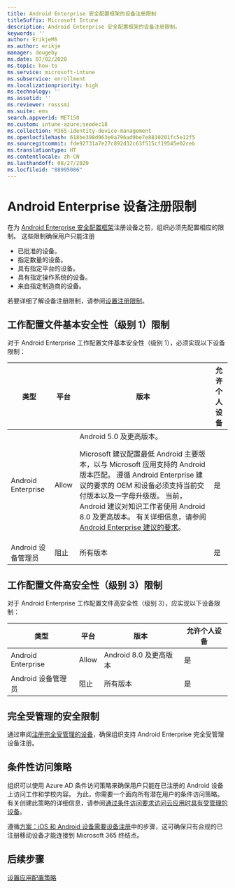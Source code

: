 ```yaml
---
title: Android Enterprise 安全配置框架的设备注册限制
titleSuffix: Microsoft Intune
description: Android Enterprise 安全配置框架的设备注册限制。
keywords: ''
author: ErikjeMS
ms.author: erikje
manager: dougeby
ms.date: 07/02/2020
ms.topic: how-to
ms.service: microsoft-intune
ms.subservice: enrollment
ms.localizationpriority: high
ms.technology: ''
ms.assetid: ''
ms.reviewer: rosssmi
ms.suite: ems
search.appverid: MET150
ms.custom: intune-azure;seodec18
ms.collection: M365-identity-device-management
ms.openlocfilehash: 618be398d963e0a796ad9be7e8810201fc5e12f5
ms.sourcegitcommit: fde92731a7e27c892d32c63f515cf19545e02ceb
ms.translationtype: HT
ms.contentlocale: zh-CN
ms.lasthandoff: 08/27/2020
ms.locfileid: "88995086"
---
```

# <a name="android-enterprise-device-enrollment-restrictions"></a>Android Enterprise 设备注册限制

在为 [Android Enterprise 安全配置框架](android-configuration-framework.md)注册设备之前，组织必须先配置相应的限制。 这些限制确保用户只能注册

- 已批准的设备。
- 指定数量的设备。
- 具有指定平台的设备。
- 具有指定操作系统的设备。
- 来自指定制造商的设备。

若要详细了解设备注册限制，请参阅[设置注册限制](enrollment-restrictions-set.md)。

## <a name="work-profile-basic-level-1-security-restrictions"></a>工作配置文件基本安全性（级别 1）限制

对于 Android Enterprise 工作配置文件基本安全性（级别 1），必须实现以下设备限制：

| 类型 | 平台 | 版本 | 允许个人设备 |
|--------|--------|--------|--------|
| Android Enterprise | Allow | Android 5.0 及更高版本。<p>Microsoft 建议配置最低 Android 主要版本，以与 Microsoft 应用支持的 Android 版本匹配。 遵循 Android Enterprise 建议的要求的 OEM 和设备必须支持当前交付版本以及一字母升级版。   当前，Android 建议对知识工作者使用 Android 8.0 及更高版本。 有关详细信息，请参阅 [Android Enterprise 建议的要求](https://www.android.com/enterprise/recommended/requirements/)。 | 是 |
| Android 设备管理员| 阻止 | 所有版本 | 是 |

## <a name="work-profile-high-level-3-security-restrictions"></a>工作配置文件高安全性（级别 3）限制
对于 Android Enterprise 工作配置文件高安全性（级别 3），应实现以下设备限制：

| 类型 | 平台 | 版本 | 允许个人设备 |
|--------|--------|--------|--------|
| Android Enterprise | Allow | Android 8.0 及更高版本 | 是 |
| Android 设备管理员| 阻止 | 所有版本 | 是 |

## <a name="fully-managed-security-restrictions"></a>完全受管理的安全限制
通过审阅[注册完全受管理的设备](android-fully-managed-enroll.md#enroll-the-fully-managed-devices)，确保组织支持 Android Enterprise 完全受管理设备注册。 

## <a name="conditional-access-policies"></a>条件性访问策略
组织可以使用 Azure AD 条件访问策略来确保用户只能在已注册的 Android 设备上访问工作和学校内容。 为此，你需要一个面向所有潜在用户的条件访问策略。 有关创建此策略的详细信息，请参阅[通过条件访问要求访问云应用时具有受管理的设备](/azure/active-directory/conditional-access/require-managed-devices)。 

遵循[方案：iOS 和 Android 设备需要设备注册](/azure/active-directory/conditional-access/require-managed-devices#scenario-require-device-enrollment-for-ios-and-android-devices)中的步骤，这可确保只有合规的已注册移动设备才能连接到 Microsoft 365 终结点。

## <a name="next-steps"></a>后续步骤

[设置应用配置策略](android-app-configuration-policies.md)